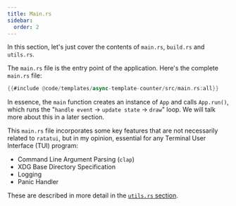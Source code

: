 ```yaml
---
title: Main.rs
sidebar:
  order: 2
---
```


In this section, let's just cover the contents of `main.rs`, `build.rs` and `utils.rs`.

The `main.rs` file is the entry point of the application. Here's the complete `main.rs` file:

```rust
{{#include @code/templates/async-template-counter/src/main.rs:all}}
```

In essence, the `main` function creates an instance of `App` and calls `App.run()`, which runs the
"`handle event` -> `update state` -> `draw`" loop. We will talk more about this in a later section.

This `main.rs` file incorporates some key features that are not necessarily related to `ratatui`,
but in my opinion, essential for any Terminal User Interface (TUI) program:

- Command Line Argument Parsing (`clap`)
- XDG Base Directory Specification
- Logging
- Panic Handler

These are described in more detail in the [`utils.rs` section](./utils-rs.md).
